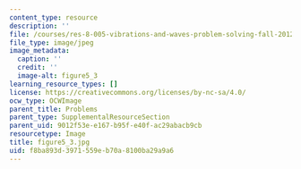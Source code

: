 ```yaml
---
content_type: resource
description: ''
file: /courses/res-8-005-vibrations-and-waves-problem-solving-fall-2012/f8ba893d3971559eb70a8100ba29a9a6_figure5_3.jpg
file_type: image/jpeg
image_metadata:
  caption: ''
  credit: ''
  image-alt: figure5_3
learning_resource_types: []
license: https://creativecommons.org/licenses/by-nc-sa/4.0/
ocw_type: OCWImage
parent_title: Problems
parent_type: SupplementalResourceSection
parent_uid: 9012f53e-e167-b95f-e40f-ac29abacb9cb
resourcetype: Image
title: figure5_3.jpg
uid: f8ba893d-3971-559e-b70a-8100ba29a9a6
---
```

